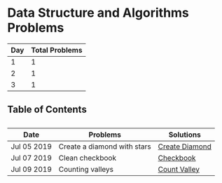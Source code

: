 # Data Structure and Algorithms Problems

| Day | Total Problems |
|-----|----------------|
| 1   | 1              |
| 2   | 1              |
| 3   | 1              |
## Table of Contents

## [](./)

| Date        | Problems                    | Solutions                                |
|-------------|-----------------------------|------------------------------------------|
| Jul 05 2019 | Create a diamond with stars | [Create Diamond](./diamond-with-star.js) |
| Jul 07 2019 | Clean checkbook             | [Checkbook](./checkbook.js)              |
| Jul 09 2019 | Counting valleys            | [Count Valley](./counting-valley.js)     |
